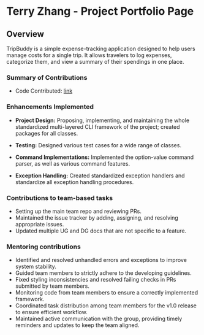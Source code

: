 # Terry Zhang - Project Portfolio Page

## Overview
TripBuddy is a simple expense-tracking application designed to help users manage costs for a single trip. It allows
travelers to log expenses, categorize them, and view a summary of their spendings in one place.

### Summary of Contributions
* Code Contributed: [link](https://nus-cs2113-ay2425s2.github.io/tp-dashboard/?search=terryasdf&breakdown=true)

### Enhancements Implemented
* **Project Design:** Proposing, implementing, and maintaining the whole standardized multi-layered CLI framework of the
project; created packages for all classes.

* **Testing:** Designed various test cases for a wide range of classes.
  
* **Command Implementations:** Implemented the option-value command parser, as well as various command features.

* **Exception Handling:** Created standardized exception handlers and standardize all exception handling procedures.

### Contributions to team-based tasks
* Setting up the main team repo and reviewing PRs.
* Maintained the issue tracker by adding, assigning, and resolving appropriate issues.
* Updated multiple UG and DG docs that are not specific to a feature.

### Mentoring contributions
* Identified and resolved unhandled errors and exceptions to improve system stability.
* Guided team members to strictly adhere to the developing guidelines.
* Fixed styling inconsistencies and resolved failing checks in PRs submitted by team
members.
* Monitoring code from team members to ensure a correctly implemented framework.
* Coordinated task distribution among team members for the v1.0 release to ensure efficient workflow.
* Maintained active communication with the group, providing timely reminders and updates to keep the team
aligned.
